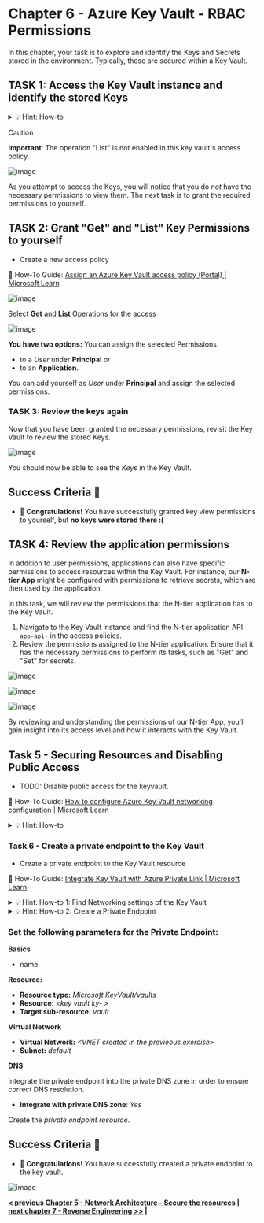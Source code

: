 # Chapter 6 - Azure Key Vault - RBAC Permissions

In this chapter, your task is to explore and identify the Keys and Secrets stored in the environment. Typically, these are secured within a Key Vault.

## TASK 1: Access the Key Vault instance and identify the stored Keys

<details close>
<summary>💡 Hint: How-to</summary>
<br>

Go to your "Key vault" ``kv-`` resource on Azure Portal.

Under the "Objects" Section you will find the "Keys" section.

Open the Keys section to list/view the Keys there.

</details>

> [!CAUTION]
> **Important**: The operation "List" is not enabled in this key vault's access policy.

![image](../image/11_RBAC.png)

As you attempt to access the Keys, you will notice that you do *not* have the necessary permissions to view them. The next task is to grant the required permissions to yourself.

## TASK 2: Grant "Get" and "List" Key Permissions to yourself

* Create a new access policy

📘 How-To Guide: [Assign an Azure Key Vault access policy (Portal) | Microsoft Learn](https://learn.microsoft.com/en-us/azure/key-vault/general/assign-access-policy?tabs=azure-portal)

![image](../image/11b_RBAC.png)

Select **Get** and **List** Operations for the access

![image](../image/11b2_RBAC.png)

**You have two options:** You can assign the selected Permissions 
* to a *User* under **Principal**
or 
* to an **Application**.

You can add yourself as *User* under **Principal** and assign the selected permissions.

### TASK 3: Review the keys again

Now that you have been granted the necessary permissions, revisit the Key Vault to review the stored Keys.

![image](../image/11e_RBAC.png)

You should now be able to see the *Keys* in the Key Vault.

## Success Criteria 🎉

- 🎊 **Congratulations!** You have successfully granted key view permissions to yourself, but **no keys were stored there :(**

## TASK 4: Review the application permissions

In addition to user permissions, applications can also have specific permissions to access resources within the Key Vault. For instance, our **N-tier App** might be configured with permissions to retrieve secrets, which are then used by the application.

In this task, we will review the permissions that the N-tier application has to the Key Vault.

1. Navigate to the Key Vault instance and find the N-tier application API ``app-api-`` in the access policies.
2. Review the permissions assigned to the N-tier application. Ensure that it has the necessary permissions to perform its tasks, such as "Get" and "Set" for secrets.

![image](../image/11a_RBAC.png)

![image](../image/11c_RBAC.png)

![image](../image/11d_RBAC.png)

By reviewing and understanding the permissions of our N-tier App, you'll gain insight into its access level and how it interacts with the Key Vault.

## Task 5 - Securing Resources and Disabling Public Access

- TODO: Disable public access for the keyvault.

📘 How-To Guide: [How to configure Azure Key Vault networking configuration | Microsoft Learn](https://learn.microsoft.com/en-us/azure/key-vault/general/how-to-azure-key-vault-network-security?tabs=azure-portal)

<details close>
<summary>💡 Hint: How-to</summary>
<br>

Go to your "Key vault" resource on Azure Portal.

Under the "Settings" Section you will find the "Networking" section.

Open the Networking section and set "Public network access" to "disabled". Click "Save" to update the firewall settings.

</details>

### Task 6 - Create a private endpoint to the Key Vault

- Create a private endpoint to the Key Vault resource

📘 How-To Guide: [Integrate Key Vault with Azure Private Link | Microsoft Learn](https://learn.microsoft.com/en-us/azure/key-vault/general/private-link-service?tabs=portal)

<details close>
<summary>💡 Hint: How-to 1: Find Networking settings of the Key Vault</summary>
<br>

Go to your "Key vault" resource on Azure Portal.

Under the "Settings" Section you will find the "Networking" section.

Open the Networking section and click the tab "Private endpoint connections".

</details>
<details close>
<summary>💡 Hint: How-to 2: Create a Private Endpoint</summary>
<br>

Click "+ Create" under the Tab tab "Key Vault > Networking > Private endpoint connections"

</details>

### Set the following parameters for the Private Endpoint:

**Basics**
* name

**Resource:**
* **Resource type:** *Microsoft.KeyVault/vaults*
* **Resource:** *\<key vault ky- \>*
* **Target sub-resource:** *vault*

**Virtual Network**
* **Virtual Network:** *\<VNET created in the previeous exercise\>*
* **Subnet:** *default*

**DNS**

Integrate the private endpoint into the private DNS zone in order to ensure correct DNS resolution.

* **Integrate with private DNS zone**: *Yes*

Create the *private endpoint resource*.

## Success Criteria 🎉

- 🎊 **Congratulations!** You have successfully created a private endpoint to the key vault.

![image](../image/12c_keyVault.png)

 **[< previous Chapter 5 - Network Architecture - Secure the resources](../chapter-5/README.md) | [next chapter 7 - Reverse Engineering >>](../chapter-7/README.md) |**
 